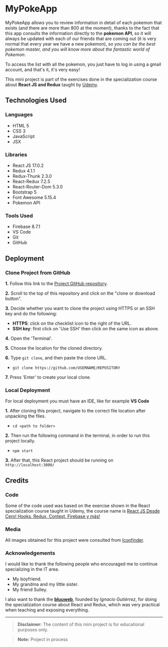 # MyPokeApp

MyPokeApp allows you to review information in detail of each pokemon that exists (and there are more than 800 at the moment), thanks to the fact that this app consults the information directly to the **pokemon API**, so it will always be updated with each of our friends that are coming out (it is very normal that every year we have a new pokemon), *so you can be the best pokemon master, and you will know more about the fantastic world of Pokemon*.

To access the list with all the pokemon, you just have to log in using a gmail account, and that's it, it's very easy!

This mini project is part of the exercises done in the specialization course about **React JS and Redux** taught by [Udemy](https://www.udemy.com/course/curso-react-js/).

## Technologies Used

### Languages
- HTML 5
- CSS 3
- JavaScript
- JSX

### Libraries
- React JS 17.0.2
- Redux 4.1.1
- Redux-Thunk 2.3.0
- React-Redux 7.2.5
- React-Router-Dom 5.3.0
- Bootstrap 5
- Font Awesome 5.15.4
- Pokemon API

### Tools Used
- Firebase 8.7.1
- VS Code
- Git
- GitHub

## Deployment

### Clone Project from GitHub

**1.** Follow this link to the [Project GitHub repository](https://github.com/cotebarrientos/udemy-redux-exercise).

**2.** Scroll to the top of this repository and click on the "clone or download button".

**3.** Decide whether you want to clone the project using HTTPS or an SSH key and do the following:
- **HTTPS**: click on the checklist icon to the right of the URL.
- **SSH key**: first click on 'Use SSH' then click on the same icon as above.

**4.** Open the 'Terminal'.

**5.** Choose the location for the cloned directory.

**6.** Type `git clone`, and then paste the clone URL.
- `git clone https://github.com/USERNAME/REPOSITORY`

**7.** Press 'Enter' to create your local clone.

### Local Deployment

For local deployment you must have an IDE, like for example **VS Code**

**1.** After cloning this project, navigate to the correct file location after unpacking the files.
- `cd <path to folder>`

**2.** Then run the following command in the terminal, in order to run this project locally.
- `npm start`

**3.** After that, this React project should be running on `http://localhost:3000/` 

## Credits
### Code
Some of the code used was based on the exercise shown in the React specialization course taught in Udemy, the course name is [React JS Desde Cero! Hooks, Redux, Context, Firebase y más!](https://www.udemy.com/course/curso-react-js/)

### Media

All images obtained for this project were consulted from [Iconfinder](https://www.iconfinder.com/).

### Acknowledgements

I would like to thank the following people who encouraged me to continue specializing in the IT area.

- My boyfriend.
- My grandma and my little sister.
- My friend Sulley.

I also want to thank the [**bluuweb**](https://github.com/bluuweb), founded by *Ignacio Gutiérrez*, for doing the specialization course about React and Redux, which was very practical when teaching and exposing everything. 

---
> **Disclaimer:** The content of this mini project is for educational purposes only.

> **Note:** Project in process 